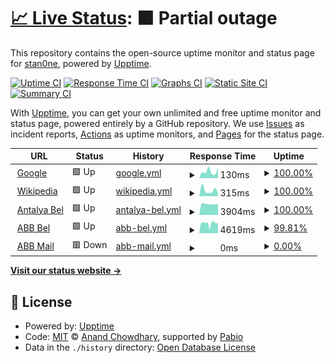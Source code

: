 # [📈 Live Status](https://stan0ne.github.io/abb-upptime): <!--live status--> **🟧 Partial outage**

This repository contains the open-source uptime monitor and status page for [stan0ne](https://stan0ne.github.io/abb-upptime), powered by [Upptime](https://github.com/upptime/upptime).

[![Uptime CI](https://github.com/stan0ne/abb-upptime/workflows/Uptime%20CI/badge.svg)](https://github.com/stan0ne/abb-upptime/actions?query=workflow%3A%22Uptime+CI%22)
[![Response Time CI](https://github.com/stan0ne/abb-upptime/workflows/Response%20Time%20CI/badge.svg)](https://github.com/stan0ne/abb-upptime/actions?query=workflow%3A%22Response+Time+CI%22)
[![Graphs CI](https://github.com/stan0ne/abb-upptime/workflows/Graphs%20CI/badge.svg)](https://github.com/stan0ne/abb-upptime/actions?query=workflow%3A%22Graphs+CI%22)
[![Static Site CI](https://github.com/stan0ne/abb-upptime/workflows/Static%20Site%20CI/badge.svg)](https://github.com/stan0ne/abb-upptime/actions?query=workflow%3A%22Static+Site+CI%22)
[![Summary CI](https://github.com/stan0ne/abb-upptime/workflows/Summary%20CI/badge.svg)](https://github.com/stan0ne/abb-upptime/actions?query=workflow%3A%22Summary+CI%22)

With [Upptime](https://upptime.js.org), you can get your own unlimited and free uptime monitor and status page, powered entirely by a GitHub repository. We use [Issues](https://github.com/stan0ne/abb-upptime/issues) as incident reports, [Actions](https://github.com/stan0ne/abb-upptime/actions) as uptime monitors, and [Pages](https://stan0ne.github.io/abb-upptime) for the status page.

<!--start: status pages-->
<!-- This summary is generated by Upptime (https://github.com/upptime/upptime) -->
<!-- Do not edit this manually, your changes will be overwritten -->
<!-- prettier-ignore -->
| URL | Status | History | Response Time | Uptime |
| --- | ------ | ------- | ------------- | ------ |
| <img alt="" src="https://icons.duckduckgo.com/ip3/www.google.com.ico" height="13"> [Google](https://www.google.com) | 🟩 Up | [google.yml](https://github.com/stan0ne/abb-upptime/commits/HEAD/history/google.yml) | <details><summary><img alt="Response time graph" src="./graphs/google/response-time-week.png" height="20"> 130ms</summary><br><a href="https://stan0ne.github.io/abb-upptime/history/google"><img alt="Response time 104" src="https://img.shields.io/endpoint?url=https%3A%2F%2Fraw.githubusercontent.com%2Fstan0ne%2Fabb-upptime%2FHEAD%2Fapi%2Fgoogle%2Fresponse-time.json"></a><br><a href="https://stan0ne.github.io/abb-upptime/history/google"><img alt="24-hour response time 198" src="https://img.shields.io/endpoint?url=https%3A%2F%2Fraw.githubusercontent.com%2Fstan0ne%2Fabb-upptime%2FHEAD%2Fapi%2Fgoogle%2Fresponse-time-day.json"></a><br><a href="https://stan0ne.github.io/abb-upptime/history/google"><img alt="7-day response time 130" src="https://img.shields.io/endpoint?url=https%3A%2F%2Fraw.githubusercontent.com%2Fstan0ne%2Fabb-upptime%2FHEAD%2Fapi%2Fgoogle%2Fresponse-time-week.json"></a><br><a href="https://stan0ne.github.io/abb-upptime/history/google"><img alt="30-day response time 110" src="https://img.shields.io/endpoint?url=https%3A%2F%2Fraw.githubusercontent.com%2Fstan0ne%2Fabb-upptime%2FHEAD%2Fapi%2Fgoogle%2Fresponse-time-month.json"></a><br><a href="https://stan0ne.github.io/abb-upptime/history/google"><img alt="1-year response time 104" src="https://img.shields.io/endpoint?url=https%3A%2F%2Fraw.githubusercontent.com%2Fstan0ne%2Fabb-upptime%2FHEAD%2Fapi%2Fgoogle%2Fresponse-time-year.json"></a></details> | <details><summary><a href="https://stan0ne.github.io/abb-upptime/history/google">100.00%</a></summary><a href="https://stan0ne.github.io/abb-upptime/history/google"><img alt="All-time uptime 100.00%" src="https://img.shields.io/endpoint?url=https%3A%2F%2Fraw.githubusercontent.com%2Fstan0ne%2Fabb-upptime%2FHEAD%2Fapi%2Fgoogle%2Fuptime.json"></a><br><a href="https://stan0ne.github.io/abb-upptime/history/google"><img alt="24-hour uptime 100.00%" src="https://img.shields.io/endpoint?url=https%3A%2F%2Fraw.githubusercontent.com%2Fstan0ne%2Fabb-upptime%2FHEAD%2Fapi%2Fgoogle%2Fuptime-day.json"></a><br><a href="https://stan0ne.github.io/abb-upptime/history/google"><img alt="7-day uptime 100.00%" src="https://img.shields.io/endpoint?url=https%3A%2F%2Fraw.githubusercontent.com%2Fstan0ne%2Fabb-upptime%2FHEAD%2Fapi%2Fgoogle%2Fuptime-week.json"></a><br><a href="https://stan0ne.github.io/abb-upptime/history/google"><img alt="30-day uptime 99.95%" src="https://img.shields.io/endpoint?url=https%3A%2F%2Fraw.githubusercontent.com%2Fstan0ne%2Fabb-upptime%2FHEAD%2Fapi%2Fgoogle%2Fuptime-month.json"></a><br><a href="https://stan0ne.github.io/abb-upptime/history/google"><img alt="1-year uptime 99.99%" src="https://img.shields.io/endpoint?url=https%3A%2F%2Fraw.githubusercontent.com%2Fstan0ne%2Fabb-upptime%2FHEAD%2Fapi%2Fgoogle%2Fuptime-year.json"></a></details>
| <img alt="" src="https://icons.duckduckgo.com/ip3/en.wikipedia.org.ico" height="13"> [Wikipedia](https://en.wikipedia.org) | 🟩 Up | [wikipedia.yml](https://github.com/stan0ne/abb-upptime/commits/HEAD/history/wikipedia.yml) | <details><summary><img alt="Response time graph" src="./graphs/wikipedia/response-time-week.png" height="20"> 315ms</summary><br><a href="https://stan0ne.github.io/abb-upptime/history/wikipedia"><img alt="Response time 214" src="https://img.shields.io/endpoint?url=https%3A%2F%2Fraw.githubusercontent.com%2Fstan0ne%2Fabb-upptime%2FHEAD%2Fapi%2Fwikipedia%2Fresponse-time.json"></a><br><a href="https://stan0ne.github.io/abb-upptime/history/wikipedia"><img alt="24-hour response time 169" src="https://img.shields.io/endpoint?url=https%3A%2F%2Fraw.githubusercontent.com%2Fstan0ne%2Fabb-upptime%2FHEAD%2Fapi%2Fwikipedia%2Fresponse-time-day.json"></a><br><a href="https://stan0ne.github.io/abb-upptime/history/wikipedia"><img alt="7-day response time 315" src="https://img.shields.io/endpoint?url=https%3A%2F%2Fraw.githubusercontent.com%2Fstan0ne%2Fabb-upptime%2FHEAD%2Fapi%2Fwikipedia%2Fresponse-time-week.json"></a><br><a href="https://stan0ne.github.io/abb-upptime/history/wikipedia"><img alt="30-day response time 296" src="https://img.shields.io/endpoint?url=https%3A%2F%2Fraw.githubusercontent.com%2Fstan0ne%2Fabb-upptime%2FHEAD%2Fapi%2Fwikipedia%2Fresponse-time-month.json"></a><br><a href="https://stan0ne.github.io/abb-upptime/history/wikipedia"><img alt="1-year response time 214" src="https://img.shields.io/endpoint?url=https%3A%2F%2Fraw.githubusercontent.com%2Fstan0ne%2Fabb-upptime%2FHEAD%2Fapi%2Fwikipedia%2Fresponse-time-year.json"></a></details> | <details><summary><a href="https://stan0ne.github.io/abb-upptime/history/wikipedia">100.00%</a></summary><a href="https://stan0ne.github.io/abb-upptime/history/wikipedia"><img alt="All-time uptime 100.00%" src="https://img.shields.io/endpoint?url=https%3A%2F%2Fraw.githubusercontent.com%2Fstan0ne%2Fabb-upptime%2FHEAD%2Fapi%2Fwikipedia%2Fuptime.json"></a><br><a href="https://stan0ne.github.io/abb-upptime/history/wikipedia"><img alt="24-hour uptime 100.00%" src="https://img.shields.io/endpoint?url=https%3A%2F%2Fraw.githubusercontent.com%2Fstan0ne%2Fabb-upptime%2FHEAD%2Fapi%2Fwikipedia%2Fuptime-day.json"></a><br><a href="https://stan0ne.github.io/abb-upptime/history/wikipedia"><img alt="7-day uptime 100.00%" src="https://img.shields.io/endpoint?url=https%3A%2F%2Fraw.githubusercontent.com%2Fstan0ne%2Fabb-upptime%2FHEAD%2Fapi%2Fwikipedia%2Fuptime-week.json"></a><br><a href="https://stan0ne.github.io/abb-upptime/history/wikipedia"><img alt="30-day uptime 100.00%" src="https://img.shields.io/endpoint?url=https%3A%2F%2Fraw.githubusercontent.com%2Fstan0ne%2Fabb-upptime%2FHEAD%2Fapi%2Fwikipedia%2Fuptime-month.json"></a><br><a href="https://stan0ne.github.io/abb-upptime/history/wikipedia"><img alt="1-year uptime 100.00%" src="https://img.shields.io/endpoint?url=https%3A%2F%2Fraw.githubusercontent.com%2Fstan0ne%2Fabb-upptime%2FHEAD%2Fapi%2Fwikipedia%2Fuptime-year.json"></a></details>
| <img alt="" src="https://icons.duckduckgo.com/ip3/antalya.bel.tr.ico" height="13"> [Antalya Bel](https://antalya.bel.tr) | 🟩 Up | [antalya-bel.yml](https://github.com/stan0ne/abb-upptime/commits/HEAD/history/antalya-bel.yml) | <details><summary><img alt="Response time graph" src="./graphs/antalya-bel/response-time-week.png" height="20"> 3904ms</summary><br><a href="https://stan0ne.github.io/abb-upptime/history/antalya-bel"><img alt="Response time 3109" src="https://img.shields.io/endpoint?url=https%3A%2F%2Fraw.githubusercontent.com%2Fstan0ne%2Fabb-upptime%2FHEAD%2Fapi%2Fantalya-bel%2Fresponse-time.json"></a><br><a href="https://stan0ne.github.io/abb-upptime/history/antalya-bel"><img alt="24-hour response time 3884" src="https://img.shields.io/endpoint?url=https%3A%2F%2Fraw.githubusercontent.com%2Fstan0ne%2Fabb-upptime%2FHEAD%2Fapi%2Fantalya-bel%2Fresponse-time-day.json"></a><br><a href="https://stan0ne.github.io/abb-upptime/history/antalya-bel"><img alt="7-day response time 3904" src="https://img.shields.io/endpoint?url=https%3A%2F%2Fraw.githubusercontent.com%2Fstan0ne%2Fabb-upptime%2FHEAD%2Fapi%2Fantalya-bel%2Fresponse-time-week.json"></a><br><a href="https://stan0ne.github.io/abb-upptime/history/antalya-bel"><img alt="30-day response time 3926" src="https://img.shields.io/endpoint?url=https%3A%2F%2Fraw.githubusercontent.com%2Fstan0ne%2Fabb-upptime%2FHEAD%2Fapi%2Fantalya-bel%2Fresponse-time-month.json"></a><br><a href="https://stan0ne.github.io/abb-upptime/history/antalya-bel"><img alt="1-year response time 3109" src="https://img.shields.io/endpoint?url=https%3A%2F%2Fraw.githubusercontent.com%2Fstan0ne%2Fabb-upptime%2FHEAD%2Fapi%2Fantalya-bel%2Fresponse-time-year.json"></a></details> | <details><summary><a href="https://stan0ne.github.io/abb-upptime/history/antalya-bel">100.00%</a></summary><a href="https://stan0ne.github.io/abb-upptime/history/antalya-bel"><img alt="All-time uptime 99.83%" src="https://img.shields.io/endpoint?url=https%3A%2F%2Fraw.githubusercontent.com%2Fstan0ne%2Fabb-upptime%2FHEAD%2Fapi%2Fantalya-bel%2Fuptime.json"></a><br><a href="https://stan0ne.github.io/abb-upptime/history/antalya-bel"><img alt="24-hour uptime 100.00%" src="https://img.shields.io/endpoint?url=https%3A%2F%2Fraw.githubusercontent.com%2Fstan0ne%2Fabb-upptime%2FHEAD%2Fapi%2Fantalya-bel%2Fuptime-day.json"></a><br><a href="https://stan0ne.github.io/abb-upptime/history/antalya-bel"><img alt="7-day uptime 100.00%" src="https://img.shields.io/endpoint?url=https%3A%2F%2Fraw.githubusercontent.com%2Fstan0ne%2Fabb-upptime%2FHEAD%2Fapi%2Fantalya-bel%2Fuptime-week.json"></a><br><a href="https://stan0ne.github.io/abb-upptime/history/antalya-bel"><img alt="30-day uptime 100.00%" src="https://img.shields.io/endpoint?url=https%3A%2F%2Fraw.githubusercontent.com%2Fstan0ne%2Fabb-upptime%2FHEAD%2Fapi%2Fantalya-bel%2Fuptime-month.json"></a><br><a href="https://stan0ne.github.io/abb-upptime/history/antalya-bel"><img alt="1-year uptime 99.83%" src="https://img.shields.io/endpoint?url=https%3A%2F%2Fraw.githubusercontent.com%2Fstan0ne%2Fabb-upptime%2FHEAD%2Fapi%2Fantalya-bel%2Fuptime-year.json"></a></details>
| <img alt="" src="https://icons.duckduckgo.com/ip3/abb.bel.tr.ico" height="13"> [ABB Bel](https://abb.bel.tr) | 🟩 Up | [abb-bel.yml](https://github.com/stan0ne/abb-upptime/commits/HEAD/history/abb-bel.yml) | <details><summary><img alt="Response time graph" src="./graphs/abb-bel/response-time-week.png" height="20"> 4619ms</summary><br><a href="https://stan0ne.github.io/abb-upptime/history/abb-bel"><img alt="Response time 4032" src="https://img.shields.io/endpoint?url=https%3A%2F%2Fraw.githubusercontent.com%2Fstan0ne%2Fabb-upptime%2FHEAD%2Fapi%2Fabb-bel%2Fresponse-time.json"></a><br><a href="https://stan0ne.github.io/abb-upptime/history/abb-bel"><img alt="24-hour response time 4760" src="https://img.shields.io/endpoint?url=https%3A%2F%2Fraw.githubusercontent.com%2Fstan0ne%2Fabb-upptime%2FHEAD%2Fapi%2Fabb-bel%2Fresponse-time-day.json"></a><br><a href="https://stan0ne.github.io/abb-upptime/history/abb-bel"><img alt="7-day response time 4619" src="https://img.shields.io/endpoint?url=https%3A%2F%2Fraw.githubusercontent.com%2Fstan0ne%2Fabb-upptime%2FHEAD%2Fapi%2Fabb-bel%2Fresponse-time-week.json"></a><br><a href="https://stan0ne.github.io/abb-upptime/history/abb-bel"><img alt="30-day response time 4793" src="https://img.shields.io/endpoint?url=https%3A%2F%2Fraw.githubusercontent.com%2Fstan0ne%2Fabb-upptime%2FHEAD%2Fapi%2Fabb-bel%2Fresponse-time-month.json"></a><br><a href="https://stan0ne.github.io/abb-upptime/history/abb-bel"><img alt="1-year response time 4032" src="https://img.shields.io/endpoint?url=https%3A%2F%2Fraw.githubusercontent.com%2Fstan0ne%2Fabb-upptime%2FHEAD%2Fapi%2Fabb-bel%2Fresponse-time-year.json"></a></details> | <details><summary><a href="https://stan0ne.github.io/abb-upptime/history/abb-bel">99.81%</a></summary><a href="https://stan0ne.github.io/abb-upptime/history/abb-bel"><img alt="All-time uptime 99.83%" src="https://img.shields.io/endpoint?url=https%3A%2F%2Fraw.githubusercontent.com%2Fstan0ne%2Fabb-upptime%2FHEAD%2Fapi%2Fabb-bel%2Fuptime.json"></a><br><a href="https://stan0ne.github.io/abb-upptime/history/abb-bel"><img alt="24-hour uptime 100.00%" src="https://img.shields.io/endpoint?url=https%3A%2F%2Fraw.githubusercontent.com%2Fstan0ne%2Fabb-upptime%2FHEAD%2Fapi%2Fabb-bel%2Fuptime-day.json"></a><br><a href="https://stan0ne.github.io/abb-upptime/history/abb-bel"><img alt="7-day uptime 99.81%" src="https://img.shields.io/endpoint?url=https%3A%2F%2Fraw.githubusercontent.com%2Fstan0ne%2Fabb-upptime%2FHEAD%2Fapi%2Fabb-bel%2Fuptime-week.json"></a><br><a href="https://stan0ne.github.io/abb-upptime/history/abb-bel"><img alt="30-day uptime 99.96%" src="https://img.shields.io/endpoint?url=https%3A%2F%2Fraw.githubusercontent.com%2Fstan0ne%2Fabb-upptime%2FHEAD%2Fapi%2Fabb-bel%2Fuptime-month.json"></a><br><a href="https://stan0ne.github.io/abb-upptime/history/abb-bel"><img alt="1-year uptime 99.83%" src="https://img.shields.io/endpoint?url=https%3A%2F%2Fraw.githubusercontent.com%2Fstan0ne%2Fabb-upptime%2FHEAD%2Fapi%2Fabb-bel%2Fuptime-year.json"></a></details>
| <img alt="" src="https://icons.duckduckgo.com/ip3/mail.antalya.bel.tr.ico" height="13"> [ABB Mail](https://mail.antalya.bel.tr) | 🟥 Down | [abb-mail.yml](https://github.com/stan0ne/abb-upptime/commits/HEAD/history/abb-mail.yml) | <details><summary><img alt="Response time graph" src="./graphs/abb-mail/response-time-week.png" height="20"> 0ms</summary><br><a href="https://stan0ne.github.io/abb-upptime/history/abb-mail"><img alt="Response time 0" src="https://img.shields.io/endpoint?url=https%3A%2F%2Fraw.githubusercontent.com%2Fstan0ne%2Fabb-upptime%2FHEAD%2Fapi%2Fabb-mail%2Fresponse-time.json"></a><br><a href="https://stan0ne.github.io/abb-upptime/history/abb-mail"><img alt="24-hour response time 0" src="https://img.shields.io/endpoint?url=https%3A%2F%2Fraw.githubusercontent.com%2Fstan0ne%2Fabb-upptime%2FHEAD%2Fapi%2Fabb-mail%2Fresponse-time-day.json"></a><br><a href="https://stan0ne.github.io/abb-upptime/history/abb-mail"><img alt="7-day response time 0" src="https://img.shields.io/endpoint?url=https%3A%2F%2Fraw.githubusercontent.com%2Fstan0ne%2Fabb-upptime%2FHEAD%2Fapi%2Fabb-mail%2Fresponse-time-week.json"></a><br><a href="https://stan0ne.github.io/abb-upptime/history/abb-mail"><img alt="30-day response time 0" src="https://img.shields.io/endpoint?url=https%3A%2F%2Fraw.githubusercontent.com%2Fstan0ne%2Fabb-upptime%2FHEAD%2Fapi%2Fabb-mail%2Fresponse-time-month.json"></a><br><a href="https://stan0ne.github.io/abb-upptime/history/abb-mail"><img alt="1-year response time 0" src="https://img.shields.io/endpoint?url=https%3A%2F%2Fraw.githubusercontent.com%2Fstan0ne%2Fabb-upptime%2FHEAD%2Fapi%2Fabb-mail%2Fresponse-time-year.json"></a></details> | <details><summary><a href="https://stan0ne.github.io/abb-upptime/history/abb-mail">0.00%</a></summary><a href="https://stan0ne.github.io/abb-upptime/history/abb-mail"><img alt="All-time uptime 0.00%" src="https://img.shields.io/endpoint?url=https%3A%2F%2Fraw.githubusercontent.com%2Fstan0ne%2Fabb-upptime%2FHEAD%2Fapi%2Fabb-mail%2Fuptime.json"></a><br><a href="https://stan0ne.github.io/abb-upptime/history/abb-mail"><img alt="24-hour uptime 0.00%" src="https://img.shields.io/endpoint?url=https%3A%2F%2Fraw.githubusercontent.com%2Fstan0ne%2Fabb-upptime%2FHEAD%2Fapi%2Fabb-mail%2Fuptime-day.json"></a><br><a href="https://stan0ne.github.io/abb-upptime/history/abb-mail"><img alt="7-day uptime 0.00%" src="https://img.shields.io/endpoint?url=https%3A%2F%2Fraw.githubusercontent.com%2Fstan0ne%2Fabb-upptime%2FHEAD%2Fapi%2Fabb-mail%2Fuptime-week.json"></a><br><a href="https://stan0ne.github.io/abb-upptime/history/abb-mail"><img alt="30-day uptime 0.00%" src="https://img.shields.io/endpoint?url=https%3A%2F%2Fraw.githubusercontent.com%2Fstan0ne%2Fabb-upptime%2FHEAD%2Fapi%2Fabb-mail%2Fuptime-month.json"></a><br><a href="https://stan0ne.github.io/abb-upptime/history/abb-mail"><img alt="1-year uptime 0.00%" src="https://img.shields.io/endpoint?url=https%3A%2F%2Fraw.githubusercontent.com%2Fstan0ne%2Fabb-upptime%2FHEAD%2Fapi%2Fabb-mail%2Fuptime-year.json"></a></details>

<!--end: status pages-->

[**Visit our status website →**](https://stan0ne.github.io/abb-upptime)

## 📄 License

- Powered by: [Upptime](https://github.com/upptime/upptime)
- Code: [MIT](./LICENSE) © [Anand Chowdhary](https://anandchowdhary.com), supported by [Pabio](https://pabio.com)
- Data in the `./history` directory: [Open Database License](https://opendatacommons.org/licenses/odbl/1-0/)
